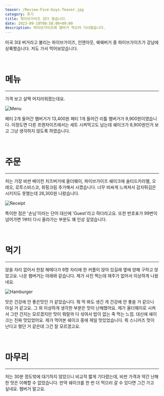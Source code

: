 ```yaml
---
teaser: /Review-Five-Guys-Teaser.jpg
category: 후기
title: 파이브가이즈 갔다 왔습니다.
date: 2023-09-10T00:58:00+09:00
description: 파이브가이즈에 햄버거 먹으러 다녀왔습니다.
---
```


미국 3대 버거라고 불리는 파이브가이즈, 인앤아웃, 쉑쉑버거 중 파이브가이즈가 강남에 상륙했습니다. 저도 가서 먹어보았습니다.

<br />

# 메뉴

---

가격 보고 살짝 어지러워졌는데요.

![Menu](/Five-Guys-Menu.jpg)

페티 2개 들어간 햄버거가 13,400원 페티 1개 들어간 리틀 햄버거가 9,900원이였습니다. 이정도면 다른 프렌차이즈에서는 세트 시켜먹고도 남는데 쉐이크가 8,900원인거 보고 그냥 생각하지 않도록 하였습니다.

<br />

# 주문

---

저는 가장 비싼 베이컨 치즈버거에 올더웨이, 파이브가이즈 쉐이크에 솔티드카라멜, 오레오, 로투스비스코, 휘핑크림 추가해서 시켰습니다. 너무 비싸게 느껴져서 감자튀김은 시키지도 못했는데 26,300원 나왔습니다.

![Receipt](/Five-Guys-Receipt.jpg)

특이한 점은 '손님'이라는 단어 대신에 'Guest'라고 하더라고요. 또한 번호표가 99번이 넘어가면 1부터 다시 올라가는 부분도 꽤 인상 깊었습니다.

<br />

# 먹기

---

앉을 자리 없어서 한참 해메다가 6명 자리에 한 커플이 앉아 있길래 옆에 양해 구하고 앉았고요. 나온 햄버거는 아래와 같습니다. 제가 사진 찍는데 재주가 없어서 이상하게 나왔네요.

![Hamburger](/Five-Guys-Hamburger.jpg)

맛은 건강에 안 좋은맛인 거 같았습니다. 뭐 딱 봐도 생긴 게 건강에 안 좋을 거 같으니 아실 거 같고요. 그 외 이상하게 생각한 부분은 맛이 난해했어요. 제가 올더웨이로 시켜서 그런 건지는 모르겠지만 맛이 뭐랄까 다 섞여서 밥이 없는 죽 먹는 느낌. 대신에 쉐이크는 진짜 맛있었어요. 제가 먹어본 쉐이크 중에 제일 맛있었습니다. 뭐 스니커즈 맛이 난다고 했던 거 같은데 그건 잘 모르겠고요.

<br />

# 마무리

---

저는 30분 정도밖에 대기하지 않았으니 비교적 짧게 기다렸는데, 비싼 가격과 약간 난해한 맛은 이해할 수 없었습니다. 만약 쉐이크를 한 번 더 먹으러 갈 수 있다면 그건 가고 싶네요. 햄버거 말고요.